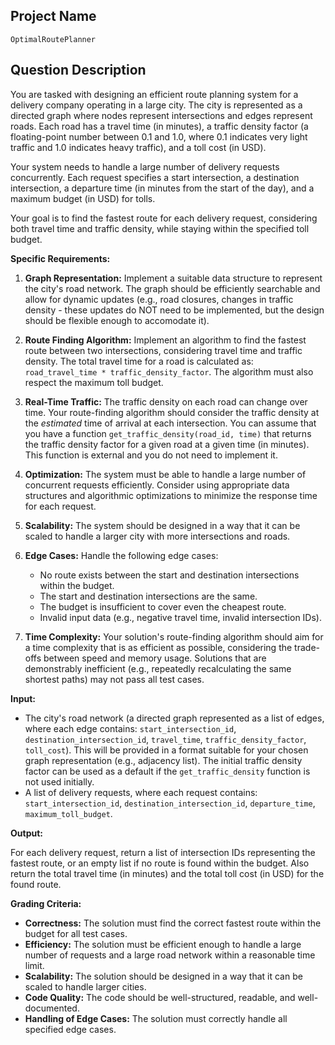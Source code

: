 ## Project Name

`OptimalRoutePlanner`

## Question Description

You are tasked with designing an efficient route planning system for a delivery company operating in a large city. The city is represented as a directed graph where nodes represent intersections and edges represent roads. Each road has a travel time (in minutes), a traffic density factor (a floating-point number between 0.1 and 1.0, where 0.1 indicates very light traffic and 1.0 indicates heavy traffic), and a toll cost (in USD).

Your system needs to handle a large number of delivery requests concurrently. Each request specifies a start intersection, a destination intersection, a departure time (in minutes from the start of the day), and a maximum budget (in USD) for tolls.

Your goal is to find the fastest route for each delivery request, considering both travel time and traffic density, while staying within the specified toll budget.

**Specific Requirements:**

1.  **Graph Representation:** Implement a suitable data structure to represent the city's road network. The graph should be efficiently searchable and allow for dynamic updates (e.g., road closures, changes in traffic density - these updates do NOT need to be implemented, but the design should be flexible enough to accomodate it).

2.  **Route Finding Algorithm:** Implement an algorithm to find the fastest route between two intersections, considering travel time and traffic density.  The total travel time for a road is calculated as: `road_travel_time * traffic_density_factor`. The algorithm must also respect the maximum toll budget.

3.  **Real-Time Traffic:** The traffic density on each road can change over time. Your route-finding algorithm should consider the traffic density at the *estimated* time of arrival at each intersection. You can assume that you have a function `get_traffic_density(road_id, time)` that returns the traffic density factor for a given road at a given time (in minutes).  This function is external and you do not need to implement it.

4.  **Optimization:** The system must be able to handle a large number of concurrent requests efficiently.  Consider using appropriate data structures and algorithmic optimizations to minimize the response time for each request.

5.  **Scalability:**  The system should be designed in a way that it can be scaled to handle a larger city with more intersections and roads.

6.  **Edge Cases:** Handle the following edge cases:

    *   No route exists between the start and destination intersections within the budget.
    *   The start and destination intersections are the same.
    *   The budget is insufficient to cover even the cheapest route.
    *   Invalid input data (e.g., negative travel time, invalid intersection IDs).

7.  **Time Complexity:** Your solution's route-finding algorithm should aim for a time complexity that is as efficient as possible, considering the trade-offs between speed and memory usage.  Solutions that are demonstrably inefficient (e.g., repeatedly recalculating the same shortest paths) may not pass all test cases.

**Input:**

*   The city's road network (a directed graph represented as a list of edges, where each edge contains: `start_intersection_id`, `destination_intersection_id`, `travel_time`, `traffic_density_factor`, `toll_cost`).  This will be provided in a format suitable for your chosen graph representation (e.g., adjacency list).  The initial traffic density factor can be used as a default if the `get_traffic_density` function is not used initially.
*   A list of delivery requests, where each request contains: `start_intersection_id`, `destination_intersection_id`, `departure_time`, `maximum_toll_budget`.

**Output:**

For each delivery request, return a list of intersection IDs representing the fastest route, or an empty list if no route is found within the budget. Also return the total travel time (in minutes) and the total toll cost (in USD) for the found route.

**Grading Criteria:**

*   **Correctness:** The solution must find the correct fastest route within the budget for all test cases.
*   **Efficiency:** The solution must be efficient enough to handle a large number of requests and a large road network within a reasonable time limit.
*   **Scalability:** The solution should be designed in a way that it can be scaled to handle larger cities.
*   **Code Quality:** The code should be well-structured, readable, and well-documented.
*   **Handling of Edge Cases:** The solution must correctly handle all specified edge cases.
